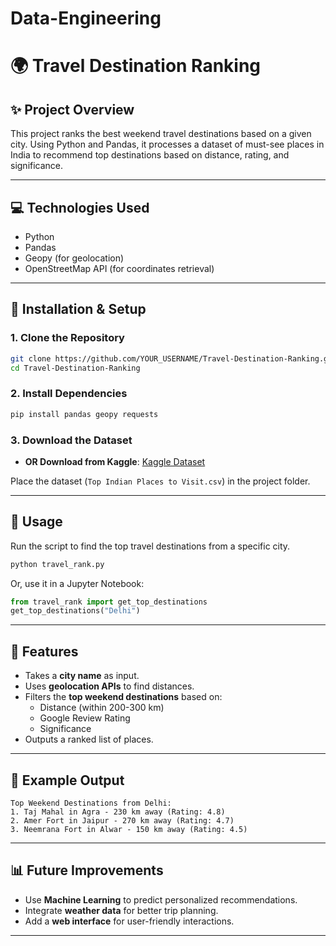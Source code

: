 # Data-Engineering
# 🌍 Travel Destination Ranking

## ✨ Project Overview
This project ranks the best weekend travel destinations based on a given city. Using Python and Pandas, it processes a dataset of must-see places in India to recommend top destinations based on distance, rating, and significance.

---

## 💻 Technologies Used
- Python
- Pandas
- Geopy (for geolocation)
- OpenStreetMap API (for coordinates retrieval)

---

## 🔧 Installation & Setup
### **1. Clone the Repository**
```bash
git clone https://github.com/YOUR_USERNAME/Travel-Destination-Ranking.git
cd Travel-Destination-Ranking
```

### **2. Install Dependencies**
```bash
pip install pandas geopy requests
```

### **3. Download the Dataset**



- **OR Download from Kaggle**: [Kaggle Dataset](YOUR_KAGGLE_LINK_HERE)

Place the dataset (`Top Indian Places to Visit.csv`) in the project folder.

---

## 📝 Usage
Run the script to find the top travel destinations from a specific city.

```bash
python travel_rank.py
```

Or, use it in a Jupyter Notebook:
```python
from travel_rank import get_top_destinations
get_top_destinations("Delhi")
```

---

## 🌟 Features
- Takes a **city name** as input.
- Uses **geolocation APIs** to find distances.
- Filters the **top weekend destinations** based on:
  - Distance (within 200-300 km)
  - Google Review Rating
  - Significance
- Outputs a ranked list of places.

---

## 📝 Example Output
```
Top Weekend Destinations from Delhi:
1. Taj Mahal in Agra - 230 km away (Rating: 4.8)
2. Amer Fort in Jaipur - 270 km away (Rating: 4.7)
3. Neemrana Fort in Alwar - 150 km away (Rating: 4.5)
```

---

## 📊 Future Improvements
- Use **Machine Learning** to predict personalized recommendations.
- Integrate **weather data** for better trip planning.
- Add a **web interface** for user-friendly interactions.

---


